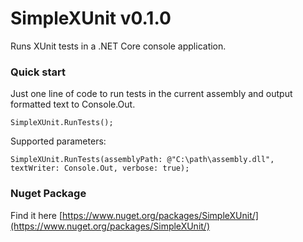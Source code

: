 # SimpleXUnit v0.1.0
Runs XUnit tests in a .NET Core console application.

### Quick start
Just one line of code to run tests in the current assembly and output formatted text to Console.Out.
```
SimpleXUnit.RunTests();
```

Supported parameters:
```
SimpleXUnit.RunTests(assemblyPath: @"C:\path\assembly.dll", textWriter: Console.Out, verbose: true);
```
### Nuget Package
Find it here [https://www.nuget.org/packages/SimpleXUnit/](https://www.nuget.org/packages/SimpleXUnit/)